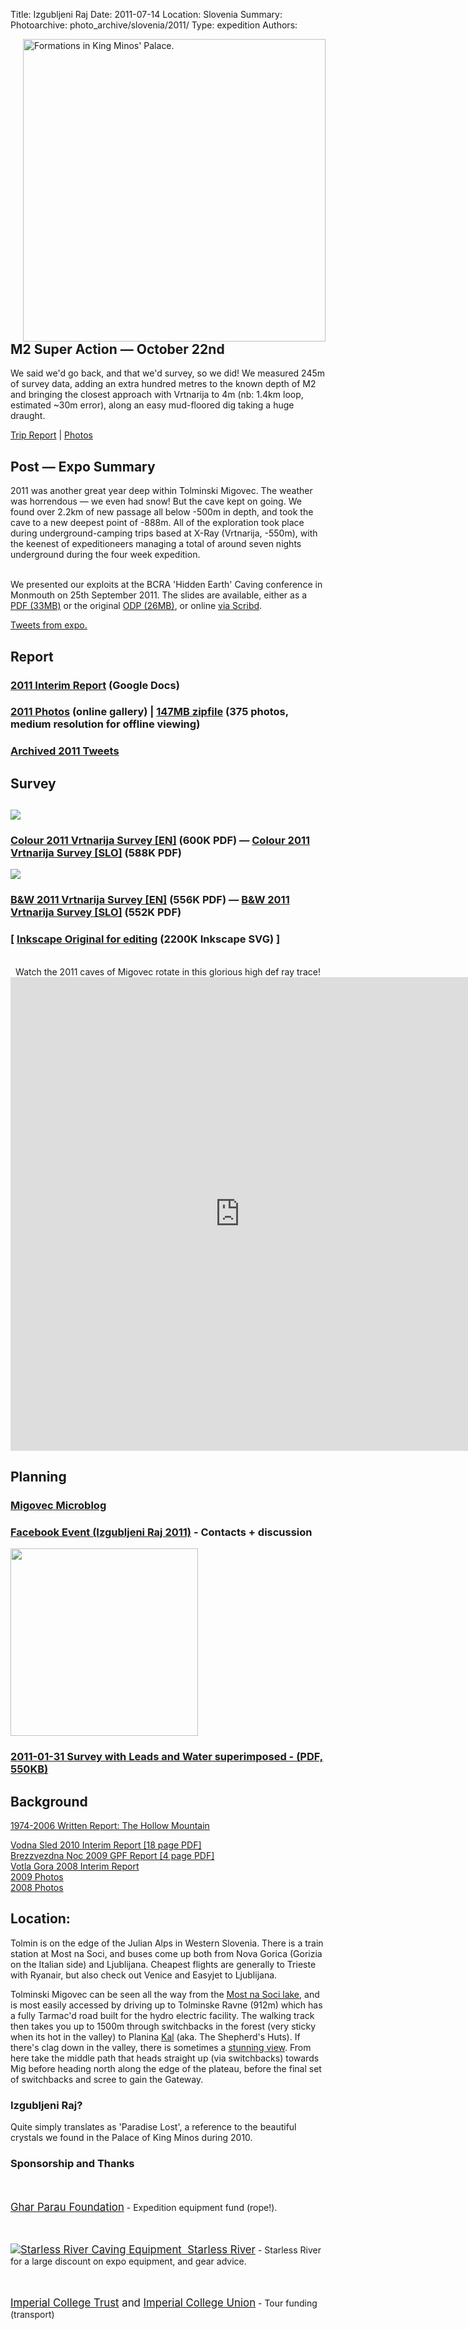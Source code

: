 Title: Izgubljeni Raj
Date: 2011-07-14
Location: Slovenia
Summary:
Photoarchive: photo_archive/slovenia/2011/
Type: expedition
Authors:

<p>
<img width="484" height="484" align="right" src="/caving/FILES/expeditions/slovenia/slov2011/slov_2011_badge.jpg" alt="Formations in King Minos' Palace.">
</p>
<h2>M2 Super Action — October 22nd</h2>

We said we'd go back, and that we'd survey, so we did! We measured 245m of survey data, adding an extra hundred metres to the known depth of M2 and bringing the closest approach with Vrtnarija to 4m (nb: 1.4km loop, estimated ~30m error), along an easy mud-floored dig taking a huge draught.

<a href="/caving/FILES/expeditions/slovenia/slov2011/2011-10-M2.php">Trip Report</a> | <a href="/caving/photo_archive/slovenia/2011-10-M2/">Photos</a>

<h2>Post — Expo Summary</h2>

2011 was another great year deep within Tolminski Migovec. The weather was horrendous — we even had snow! But the cave kept on going. We found over 2.2km of new passage all below -500m in depth, and took the cave to a new deepest point of -888m. All of the exploration took place during underground-camping trips based at X-Ray (Vrtnarija, -550m), with the keenest of expeditioneers managing a total of around seven nights underground during the four week expedition.<br><br>

We presented our exploits at the BCRA 'Hidden Earth' Caving conference in Monmouth on 25th September 2011. The slides are available, either as a <a href="2011-09-20_BCRA_Talk_Jarvist_Frost_compressed.pdf">PDF (33MB)</a> or the original <a href="2011-09-20_BCRA_Talk_Jarvist_Frost_compressed.odp">ODP (26MB)</a>, or online <a href="http://www.scribd.com/doc/66377675/2011-09-20-BCRA-Talk-Jarvist-Frost-Compressed">via Scribd</a>.

[Tweets from expo.]({filename}/_slovenia/articles/2011-07-14-slovenia-tweets.md)

<h2>Report</h2>

<h3><a href="https://docs.google.com/document/pub?id=1q_wEkxqsbgx9A-FmEIh7dG0Y1jJO8b2l1IectzX8vlw&amp;pli=1">2011 Interim Report</a> (Google Docs)</h3>

<h3><a href="/caving/photo_archive/slovenia/2011/">2011 Photos</a> (online gallery) | <a href="/caving/photo_archive/slovenia/2011/slovenia_2011_1050p_screen_resolution_photos.zip">147MB zipfile</a> (375 photos, medium resolution for offline viewing)</h3>

<h3><a href="tweets_2011.php">Archived 2011 Tweets</a></h3>

<!-- Survey! -->
<h2>Survey</h2><h2>
<a href="/caving/FILES/expeditions/slovenia/slov2011/gw_2011-08-30_colour.pdf"><img src="/caving/FILES/expeditions/slovenia/slov2011/gw_2011-08-30_colour.jpg"></a>
</h2><h3><a href="/caving/FILES/expeditions/slovenia/slov2011/gw_2011-08-30_colour.pdf">Colour 2011 Vrtnarija Survey [EN]</a> (600K PDF) — <a href="/caving/FILES/expeditions/slovenia/slov2011/gw_2011-10-13_colour_slovene.pdf">Colour 2011 Vrtnarija Survey [SLO]</a> (588K PDF)</h3>

<a href="/caving/FILES/expeditions/slovenia/slov2011/gw_2011-08-30_bw.pdf"><img src="/caving/FILES/expeditions/slovenia/slov2011/gw_2011-08-30_bw.jpg"></a>
<h3><a href="/caving/FILES/expeditions/slovenia/slov2011/gw_2011-08-30_bw.pdf">B&amp;W 2011 Vrtnarija Survey [EN]</a> (556K PDF) — <a href="/caving/FILES/expeditions/slovenia/slov2011/gw_2011-10-13_BW_slovene.pdf">B&amp;W 2011 Vrtnarija Survey [SLO]</a> (552K PDF)</h3>
<h3>[ <a href="/caving/FILES/expeditions/slovenia/slov2011/gw_2011-10-13_colour_slovene.svg" >Inkscape Original for editing</a> (2200K Inkscape SVG) ]</h3>

<br>
<center>Watch the 2011 caves of Migovec rotate in this glorious high def ray trace!<br>
<iframe width="734" height="758" src="https://www.youtube.com/embed/P7oCptVJDEE" frameborder="0" allowfullscreen></iframe>
</center>

<h2>Planning</h2>
<h3><a href="http://migovec.wordpress.com/">Migovec Microblog</a></h3>

<h3><a href="http://www.facebook.com/#!/event.php?eid=159951920720315">Facebook Event (Izgubljeni Raj 2011)</a> - Contacts + discussion</h3>

<a href="/caving/FILES/expeditions/slovenia/slov2010/gw_2011-01-31-leads_water.pdf"><img src="/caving/FILES/expeditions/slovenia/slov2010/gw_2011-01-31-leads_water.jpg" width="300"></a>
<h3><a href="/caving/FILES/expeditions/slovenia/slov2010/gw_2011-01-31-leads_water.pdf">2011-01-31 Survey with Leads and Water superimposed - (PDF, 550KB)</a></h3>

<h2>Background</h2>

[1974-2006 Written Report: The Hollow Mountain]({filename}/_slovenia/pages/HollowMountain.md)<br>

<a href="/caving/FILES/expeditions/slovenia/slov2010/Vodna%20Sled%202010%20-%20Interim%20Report%20Nov%202010%20-%20GPF%20Return_with_survey.pdf">Vodna Sled 2010 Interim Report [18 page PDF]</a><br>
<a href="/caving/FILES/expeditions/slovenia/slov2009/GPF_Report_Return_2009.pdf">Brezzvezdna Noc 2009 GPF Report [4 page PDF]</a><br>
[Votla Gora 2008 Interim Report]({filename}/_slovenia/articles/2008-07-11-slovenia-report.md)<br>
<a href="/caving/photo_archive/slovenia/2009/">2009 Photos</a><br>
<a href="/caving/photo_archive/slovenia/2008/">2008 Photos</a>
<!--
<h3>Surveys:</h3>
<a href="../slov2008/gw_m2_2008.pdf">Vrtnarija/M2 2008 [PDF]</a> - pre Oct08 push<br>
<a href="../slov2008/gw_m2_2008.svg">Vrtnarija/M2 2008 [Inkscape SVG].</a> - Pre Oct08 push<br>
-->

<h2>Location:</h2>
<p>Tolmin is on the edge of the Julian Alps in Western Slovenia. There is a train station at Most na Soci, and buses come up both from Nova Gorica (Gorizia on the Italian side) and Ljublijana. Cheapest flights are generally to Trieste with Ryanair, but also check out Venice and Easyjet to Ljublijana.</p>

<p>Tolminski Migovec can be seen all the way from the <a href="">Most na Soci lake</a>, and is most easily accessed by driving up to Tolminske Ravne (912m) which has a fully Tarmac'd road built for the hydro electric facility. The walking track then takes you up to 1500m through switchbacks in the forest (very sticky when its hot in the valley) to Planina <a href="/caving/photo_archive/slovenia/2005-enigma/Kal_Tolminski_Migovec_1024x768_background.html">Kal</a> (aka. The Shepherd's Huts). If there's clag down in the valley, there is sometimes a <a href="/caving/photo_archive/slovenia/2006-Yossarian/012-Jana Kal/Jana Carga JSPDT -IMG_7385.html">stunning view</a>. From here take the middle path that heads straight up (via switchbacks) towards Mig before heading north along the edge of the plateau, before the final set of switchbacks and scree to gain the Gateway.</p>

<h3>Izgubljeni Raj?</h3>

<p>Quite simply translates as 'Paradise Lost', a reference to the beautiful crystals we found in the Palace of King Minos during 2010.</p>

<h3>Sponsorship and Thanks</h3>
<!--<a href="http://beastproducts.co.uk"><img src="beast.jpg" alt="Beast Logo">&nbsp;&nbsp;Beast Products</a> - Sponsorship in Kind (technical fleeces for underground camp)-->

<br><br><big><a href="http://gharparau.org.uk/">Ghar Parau Foundation</a></big> - Expedition equipment fund (rope!).

<br><br><big><a href="http://starlessriver.com/"><img src="/caving/FILES/expeditions/slovenia/slov2011/starlessriver.gif" alt="Starless River Caving Equipment">&nbsp;&nbsp;Starless River</a></big> - Starless River for a large discount on expo equipment, and gear advice.

<br><br><big><a href="http://www3.imperial.ac.uk/secretariat/governance/committees/ictrust/">Imperial College Trust</a> and <a href="http://www.imperialcollegeunion.org/">Imperial College Union</a></big> - Tour funding (transport)

<!-- Stops twitter slow down hanging whole page with their dodgy javascript -->

<script type="text/javascript" src="http://twitter.com/javascripts/blogger.js">
</script>
<script type="text/javascript" src="http://twitter.com/statuses/user_timeline/iccc.json?callback=twitterCallback2&amp;count=5">
</script>
